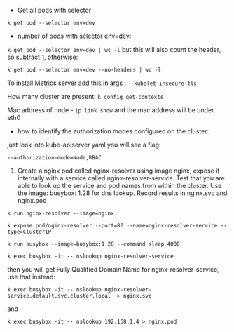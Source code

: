 - Get all pods with selector

`k get pod --selector env=dev`

- number of pods with selector env=dev:

`k get pod --selector env=dev | wc -l` but this will also count the header, so subtract 1, otherwise:

`k get pod --selector env=dev --no-headers | wc -l`

To install Metrics server add this in args : `--kubelet-insecure-tls`

How many cluster are present: `k config get-contexts`

Mac address of node - `ip link show` and the mac address will be under eth0

- how to identify the authorization modes configured on the cluster:

just look into kube-apiserver yaml you will see a flag:

`--authorization-mode=Node,RBAC`

1. Create a nginx pod called nginx-resolver using image nginx, expose it
internally with a service called nginx-resolver-service. Test that you are
able to look up the service and pod names from within the cluster. Use the
image: busybox: 1.28 for dns lookup. Record results in nginx.svc and
nginx.pod

`k run nginx-resolver --image=nginx`

`k expose pod/nginx-resolver --port=80 --name=nginx-resolver-service --type=ClusterIP`

`k run busybox --image=busybox:1.28 --command sleep 4000`

`k exec busybox -it -- nslookup nginx-resolver-service`

then you will get Fully Qualified Domain Name for nginx-resolver-service, use that instead:

`k exec busybox -it -- nslookup nginx-resolver-service.default.svc.cluster.local  > nginx.svc`

and

`k exec busybox -it -- nslookup 192.168.1.4 > nginx.pod`
